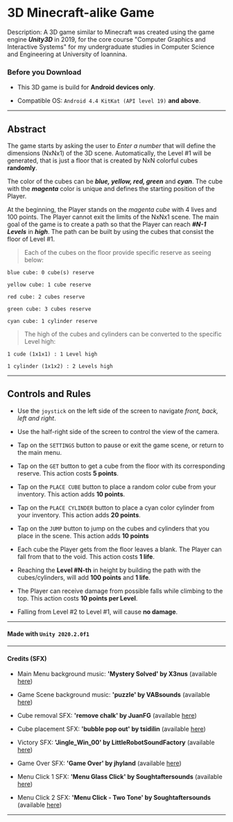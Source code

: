 # 3D Minecraft-alike Game
Description: A 3D game similar to Minecraft was created using the game engine ***Unity3D*** in 2019, for the core course "Computer Graphics and Interactive Systems" for my 
undergraduate studies in Computer Science and Engineering at University of Ioannina.

### Before you Download 

- This 3D game is build for **Android devices only**.

- Compatible OS: `Android 4.4 KitKat (API level 19)` **and above**.

-------------------------------------------------------------------------------------------------------------------------------------------------------------------------

## Abstract
The game starts by asking the user to *Enter a number* that will define the dimensions (NxNx1) of the 3D scene. Automatically, the 
Level #1 will be generated, that is just a floor that is created by NxN colorful cubes **randomly**.  

The color of the cubes can be ***blue, yellow, red, green*** and ***cyan***. 
The cube with the ***magenta*** color is unique and defines the starting position of the Player.  

At the beginning, the Player stands on the *magenta cube* with 4 lives and 100 points.
The Player cannot exit the limits of the NxNx1 scene.
The main goal of the game is to create a path so that the Player can reach ***#N-1 Levels*** in ***high***.
The path can be built by using the cubes that consist the floor of Level #1. 

> Each of the cubes on the floor provide specific reserve as seeing below:

	blue cube: 0 cube(s) reserve

	yellow cube: 1 cube reserve

	red cube: 2 cubes reserve

	green cube: 3 cubes reserve

	cyan cube: 1 cylinder reserve

> The high of the cubes and cylinders can be converted to the specific Level high:

	1 cude (1x1x1) : 1 Level high

	1 cylinder (1x1x2) : 2 Levels high

-------------------------------------------------------------------------------------------------------------------------------------------------------------------------

## Controls and Rules
- Use the `joystick` on the left side of the screen to navigate *front, back, left and right*.

- Use the half-right side of the screen to control the view of the camera.

- Tap on the `SETTINGS` button to pause or exit the game scene, or return to the main menu.

- Tap on the `GET` button to get a cube from the floor with its corresponding reserve. This action costs **5 points**.

- Tap on the `PLACE CUBE` button to place a random color cube from your inventory. This action adds **10 points**.

- Tap on the `PLACE CYLINDER` button to place a cyan color cylinder from your inventory. This action adds **20 points**.

- Tap on the `JUMP` button to jump on the cubes and cylinders that you place in the scene. This action adds **10 points**

- Each cube the Player gets from the floor leaves a blank. The Player can fall from that to the void. This action costs **1 life**.

- Reaching the **Level #N-th** in height by building the path with the cubes/cylinders, will add **100 points** and **1 life**.

- The Player can receive damage from possible falls while climbing to the top. This action costs **10 points per Level**.

- Falling from Level #2 to Level #1, will cause **no damage**. 

-------------------------------------------------------------------------------------------------------------------------------------------------------------------------

#### Made with `Unity 2020.2.0f1`

-------------------------------------------------------------------------------------------------------------------------------------------------------------------------

#### Credits (SFX)

- Main Menu background music: **'Mystery Solved' by X3nus** (available [here](https://freesound.org/people/X3nus/sounds/449940/))

- Game Scene background music: **'puzzle' by VABsounds** (available [here](https://freesound.org/people/VABsounds/sounds/441650/))

- Cube removal SFX: **'remove chalk' by JuanFG** (available [here](https://freesound.org/people/JuanFG/sounds/471749/))

- Cube placement SFX: **'bubble pop out' by tsidilin** (available [here](https://freesound.org/people/tsidilin/sounds/254892/))

- Victory SFX: **'Jingle_Win_00' by LittleRobotSoundFactory** (available [here](https://freesound.org/people/LittleRobotSoundFactory/sounds/270528/))

- Game Over SFX: **'Game Over' by jhyland** (available [here](https://freesound.org/people/jhyland/sounds/539674/))

- Menu Click 1 SFX: **'Menu Glass Click' by Soughtaftersounds** (available [here](https://freesound.org/people/Soughtaftersounds/sounds/145441/))

- Menu Click 2 SFX: **'Menu Click - Two Tone' by Soughtaftersounds** (available [here](https://freesound.org/people/Soughtaftersounds/sounds/145442/))

-------------------------------------------------------------------------------------------------------------------------------------------------------------------------
